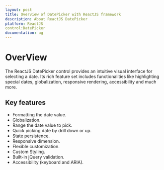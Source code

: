 ```yaml
---
layout: post
title: Overview of DatePicker with ReactJS framework
description: About ReactJS DatePicker
platform: ReactJS
control:DatePicker
documentation: ug
---
```

# OverView

The ReactJS DatePicker control provides an intuitive visual interface for selecting a date. Its rich feature set includes functionalities like highlighting special dates, globalization, responsive rendering, accessibility and much more.

## Key features

* Formatting the date value.
* Globalization.
* Range the date value to pick.
* Quick picking date by drill down or up.
* State persistence.
* Responsive dimension.
* Flexible customization.
* Custom Styling.
* Built-in jQuery validation.
* Accessibility (keyboard and ARIA).